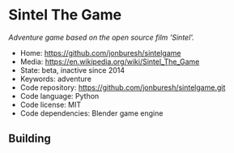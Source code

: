 # Sintel The Game

_Adventure game based on the open source film 'Sintel'._

- Home: https://github.com/jonburesh/sintelgame
- Media: https://en.wikipedia.org/wiki/Sintel_The_Game
- State: beta, inactive since 2014
- Keywords: adventure
- Code repository: https://github.com/jonburesh/sintelgame.git
- Code language: Python
- Code license: MIT
- Code dependencies: Blender game engine

## Building

